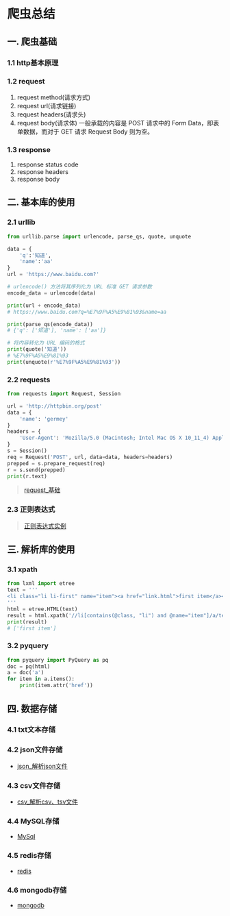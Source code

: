 # 爬虫总结

## 一. 爬虫基础

### 1.1 http基本原理

### 1.2 request

1. request method(请求方式)
2. request url(请求链接)
3. request headers(请求头)
4. request body(请求体)
一般承载的内容是 POST 请求中的 Form Data，即表单数据，而对于 GET 请求 Request Body 则为空。

### 1.3 response

1. response status code
2. response headers
3. response body

## 二. 基本库的使用

### 2.1 urllib

```python
from urllib.parse import urlencode, parse_qs, quote, unquote

data = {
    'q':'知道',
    'name':'aa'
}
url = 'https://www.baidu.com?'

# urlencode() 方法将其序列化为 URL 标准 GET 请求参数
encode_data = urlencode(data)

print(url + encode_data)
# https://www.baidu.com?q=%E7%9F%A5%E9%81%93&name=aa

print(parse_qs(encode_data))
# {'q': ['知道'], 'name': ['aa']}

# 将内容转化为 URL 编码的格式
print(quote('知道'))
# %E7%9F%A5%E9%81%93
print(unquote(r'%E7%9F%A5%E9%81%93'))
```

### 2.2 requests

```python
from requests import Request, Session

url = 'http://httpbin.org/post'
data = {
    'name': 'germey'
}
headers = {
    'User-Agent': 'Mozilla/5.0 (Macintosh; Intel Mac OS X 10_11_4) AppleWebKit/537.36 (KHTML, like Gecko) Chrome/53.0.2785.116 Safari/537.36'
}
s = Session()
req = Request('POST', url, data=data, headers=headers)
prepped = s.prepare_request(req)
r = s.send(prepped)
print(r.text)

```

> [request_基础](https://my-skills-book.readthedocs.io/en/latest/Python/Python%E7%9F%A5%E8%AF%86%E7%82%B9/request_%E5%9F%BA%E7%A1%80.html)


### 2.3 正则表达式

> [正则表达式实例](https://my-skills-book.readthedocs.io/en/latest/re/%E6%AD%A3%E5%88%99%E8%A1%A8%E8%BE%BE%E5%BC%8F%E5%AE%9E%E4%BE%8B.html)

## 三. 解析库的使用

### 3.1 xpath

```python
from lxml import etree
text = '''
<li class="li li-first" name="item"><a href="link.html">first item</a></li>
'''
html = etree.HTML(text)
result = html.xpath('//li[contains(@class, "li") and @name="item"]/a/text()')
print(result)
# ['first item']
```

### 3.2 pyquery

```python
from pyquery import PyQuery as pq
doc = pq(html)
a = doc('a')
for item in a.items():
    print(item.attr('href'))
```

## 四. 数据存储

### 4.1 txt文本存储

### 4.2 json文件存储

- [json_解析json文件](https://my-skills-book.readthedocs.io/en/latest/Python/Python%E7%9F%A5%E8%AF%86%E7%82%B9/json_%E8%A7%A3%E6%9E%90json%E6%96%87%E4%BB%B6.html)

### 4.3 csv文件存储

- [csv_解析csv、tsv文件](https://my-skills-book.readthedocs.io/en/latest/Python/Python%E7%9F%A5%E8%AF%86%E7%82%B9/csv_%E8%A7%A3%E6%9E%90csv%E3%80%81tsv%E6%96%87%E4%BB%B6.html)

### 4.4 MySQL存储

- [MySql](https://my-skills-book.readthedocs.io/en/latest/databases/Mysql/index.html)

### 4.5 redis存储

- [redis](https://my-skills-book.readthedocs.io/en/latest/databases/Redis/index.html)

### 4.6 mongodb存储

- [mongodb](https://my-skills-book.readthedocs.io/en/latest/databases/Mongodb/index.html)